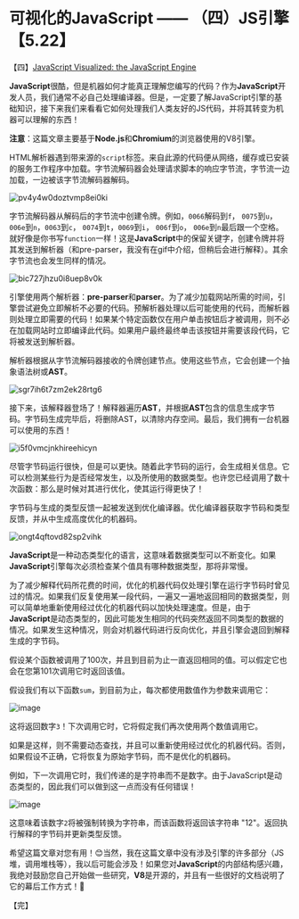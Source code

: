 # 可视化的JavaScript —— （四）JS引擎【5.22】

【四】[JavaScript Visualized: the JavaScript Engine](https://dev.to/lydiahallie/javascript-visualized-the-javascript-engine-4cdf)

**JavaScript**很酷，但是机器如何才能真正理解您编写的代码？作为**JavaScript**开发人员，我们通常不必自己处理编译器。但是，一定要了解JavaScript引擎的基础知识，接下来我们来看看它如何处理我们人类友好的JS代码，并将其转变为机器可以理解的东西！

**注意**：这篇文章主要基于**Node.js**和**Chromium**的浏览器使用的V8引擎。

HTML解析器遇到带来源的`script`标签。来自此源的代码便从网络，缓存或已安装的服务工作程序中加载。字节流解码器会处理请求脚本的响应字节流，字节流一边加载，一边被该字节流解码器解码。

![pv4y4w0doztvmp8ei0ki](https://user-images.githubusercontent.com/23453305/119119124-7c981a80-ba5d-11eb-9fe1-8971a506f643.gif)

字节流解码器从解码后的字节流中创建令牌。例如，`0066`解码到`f`， `0075`到`u`， `006e`到`n`，`0063`到`c`， `0074`到`t`，`0069`到`i`， `006f`到`o`， `006e`到`n`最后跟一个空格。就好像是你书写`function`一样！这是**JavaScript**中的保留关键字，创建令牌并将其发送到解析器（和pre-parser，我没有在gif中介绍，但稍后会进行解释）。其余字节流也会发生同样的情况。

![bic727jhzu0i8uep8v0k](https://user-images.githubusercontent.com/23453305/119120060-6b034280-ba5e-11eb-8321-8685e560c96a.gif)

引擎使用两个解析器：**pre-parser**和**parser**。为了减少加载网站所需的时间，引擎尝试避免立即解析不必要的代码。预解析器处理以后可能使用的代码，而解析器则处理立即需要的代码！如果某个特定函数仅在用户单击按钮后才被调用，则不必在加载网站时立即编译此代码。如果用户最终最终单击该按钮并需要该段代码，它将被发送到解析器。

解析器根据从字节流解码器接收的令牌创建节点。使用这些节点，它会创建一个抽象语法树或**AST**。

![sgr7ih6t7zm2ek28rtg6](https://user-images.githubusercontent.com/23453305/119218750-92b4e200-bb14-11eb-9939-5f933b2edf6c.gif)

接下来，该解释器登场了！解释器遍历**AST**，并根据**AST**包含的信息生成字节码。字节码生成完毕后，将删除AST，以清除内存空间。最后，我们拥有一台机器可以使用的东西！

![i5f0vmcjnkhireehicyn](https://user-images.githubusercontent.com/23453305/119218876-1c64af80-bb15-11eb-822c-542f6150e34a.gif)

尽管字节码运行很快，但是可以更快。随着此字节码的运行，会生成相关信息。它可以检测某些行为是否经常发生，以及所使用的数据类型。也许您已经调用了数十次函数：那么是时候对其进行优化，使其运行得更快了！

字节码与生成的类型反馈一起被发送到优化编译器。优化编译器获取字节码和类型反馈，并从中生成高度优化的机器码。

![ongt4qftovd82sp2vihk](https://user-images.githubusercontent.com/23453305/119219008-c2181e80-bb15-11eb-880e-64b06632b92b.gif)


**JavaScript**是一种动态类型化的语言，这意味着数据类型可以不断变化。如果**JavaScript**引擎每次必须检查某个值具有哪种数据类型，那将非常慢。

为了减少解释代码所花费的时间，优化的机器代码仅处理引擎在运行字节码时曾见过的情况。如果我们反复使用某一段代码，一遍又一遍地返回相同的数据类型，则可以简单地重新使用经过优化的机器代码以加快处理速度。但是，由于**JavaScript**是动态类型的，因此可能发生相同的代码突然返回不同类型的数据的情况。如果发生这种情况，则会对机器代码进行反向优化，并且引擎会退回到解释生成的字节码。

假设某个函数被调用了100次，并且到目前为止一直返回相同的值。可以假定它也会在您第101次调用它时返回该值。

假设我们有以下函数`sum`，到目前为止，每次都使用数值作为参数来调用它：

![image](https://user-images.githubusercontent.com/23453305/119219103-54202700-bb16-11eb-8526-a618062f8d61.png)

这将返回数字`3`！下次调用它时，它将假定我们再次使用两个数值调用它。

如果是这样，则不需要动态查找，并且可以重新使用经过优化的机器代码。否则，如果假设不正确，它将恢复为原始字节码，而不是优化的机器码。

例如，下一次调用它时，我们传递的是字符串而不是数字。由于JavaScript是动态类型的，因此我们可以做到这一点而没有任何错误！

![image](https://user-images.githubusercontent.com/23453305/119219132-829e0200-bb16-11eb-9e65-108072e41e0f.png)

这意味着该数字`2`将被强制转换为字符串，而该函数将返回该字符串 "12"。返回执行解释的字节码并更新类型反馈。

希望这篇文章对您有用！😊当然，我在这篇文章中没有涉及引擎的许多部分（JS堆，调用堆栈等），我以后可能会涉及！如果您对**JavaScript**的内部结构感兴趣，我绝对鼓励您自己开始做一些研究，**V8**是开源的，并且有一些很好的文档说明了它的幕后工作方式！🤖

【完】


